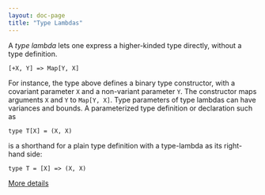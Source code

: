 ```yaml
---
layout: doc-page
title: "Type Lambdas"
---
```


A _type lambda_ lets one express a higher-kinded type directly, without
a type definition.

    [+X, Y] => Map[Y, X]

For instance, the type above defines a binary type constructor, with a
covariant parameter `X` and a non-variant parameter `Y`. The
constructor maps arguments `X` and `Y` to `Map[Y, X]`. Type parameters
of type lambdas can have variances and bounds. A parameterized type
definition or declaration such as

    type T[X] = (X, X)

is a shorthand for a plain type definition with a type-lambda as its
right-hand side:

    type T = [X] => (X, X)

[More details](./type-lambdas-spec.html)
